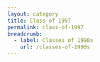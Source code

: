```yaml
---
layout: category
title: Class of 1997
permalink: class-of-1997
breadcrumb:
  - label: Classes of 1990s
    url: /classes-of-1990s
---
```

